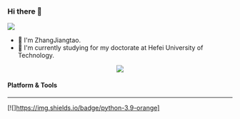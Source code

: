 ### Hi there 👋

<!--
**ZhangJiangtao-0108/ZhangJiangtao-0108** is a ✨ _special_ ✨ repository because its `README.md` (this file) appears on your GitHub profile.

Here are some ideas to get you started:

- 🔭 I’m currently working on ...
- 🌱 I’m currently learning ...
- 👯 I’m looking to collaborate on ...
- 🤔 I’m looking for help with ...
- 💬 Ask me about ...
- 📫 How to reach me: ...
- 😄 Pronouns: ...
- ⚡ Fun fact: ...
-->
![](https://visitor-badge.glitch.me/badge?page_id=ZhangJiangtao-0108.readme)
- 🔭 I'm ZhangJiangtao.
- 🌱 I'm currently studying for my doctorate at Hefei University of Technology.
<div align="center"> <img src="https://github-readme-stats.vercel.app/api?username=ZhangJiangtao-0108&show_icons=true&theme=tokyonight" /> </div>

#### Platform & Tools
---
[![]https://img.shields.io/badge/python-3.9-orange]

